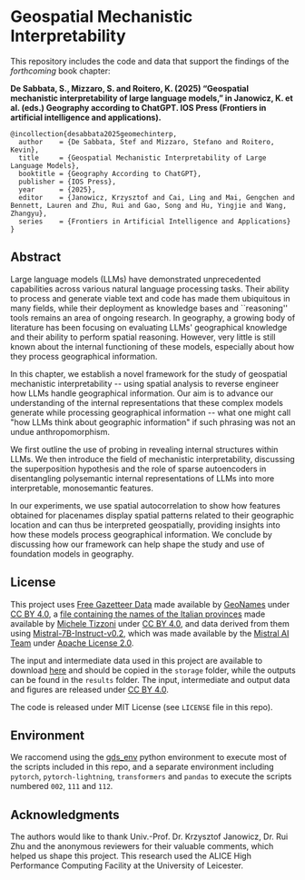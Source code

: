 # Geospatial Mechanistic Interpretability

This repository includes the code and data that support the findings of the *forthcoming* book chapter:

**De Sabbata, S., Mizzaro, S. and Roitero, K. (2025) “Geospatial mechanistic interpretability of large language models,” in Janowicz, K. et al. (eds.) Geography according to ChatGPT. IOS Press (Frontiers in artificial intelligence and applications).**

```
@incollection{desabbata2025geomechinterp,
  author    = {De Sabbata, Stef and Mizzaro, Stefano and Roitero, Kevin},
  title     = {Geospatial Mechanistic Interpretability of Large Language Models},
  booktitle = {Geography According to ChatGPT},
  publisher = {IOS Press},
  year      = {2025},
  editor    = {Janowicz, Krzysztof and Cai, Ling and Mai, Gengchen and Bennett, Lauren and Zhu, Rui and Gao, Song and Hu, Yingjie and Wang, Zhangyu},
  series    = {Frontiers in Artificial Intelligence and Applications}
}
```

## Abstract

Large language models (LLMs) have demonstrated unprecedented capabilities across various natural language processing tasks. Their ability to process and generate viable text and code has made them ubiquitous in many fields, while their deployment as knowledge bases and ``reasoning'' tools remains an area of ongoing research. In geography, a growing body of literature has been focusing on evaluating LLMs' geographical knowledge and their ability to perform spatial reasoning. However, very little is still known about the internal functioning of these models, especially about how they process geographical information.

In this chapter, we establish a novel framework for the study of geospatial mechanistic interpretability -- using spatial analysis to reverse engineer how LLMs handle geographical information. Our aim is to advance our understanding of the internal representations that these complex models generate while processing geographical information -- what one might call "how LLMs think about geographic information" if such phrasing was not an undue anthropomorphism.

We first outline the use of probing in revealing internal structures within LLMs. We then introduce the field of mechanistic interpretability, discussing the superposition hypothesis and the role of sparse autoencoders in disentangling polysemantic internal representations of LLMs into more interpretable, monosemantic features.

In our experiments, we use spatial autocorrelation to show how features obtained for placenames display spatial patterns related to their geographic location and can thus be interpreted geospatially, providing insights into how these models process geographical information. We conclude by discussing how our framework can help shape the study and use of foundation models in geography.

## License

This project uses [Free Gazetteer Data](https://download.geonames.org/export/dump/) made available by [GeoNames](https://www.geonames.org/) under [CC BY 4.0](https://creativecommons.org/licenses/by/4.0/), a [file containing the names of the Italian provinces](https://figshare.com/articles/dataset/Italian_provinces_2018/12249575?file=22534718) made available by [Michele Tizzoni](https://micheletizzoni.github.io/) under [CC BY 4.0](https://creativecommons.org/licenses/by/4.0/), and data derived from them using [Mistral-7B-Instruct-v0.2](https://huggingface.co/mistralai/Mistral-7B-Instruct-v0.2), which was made available by the [Mistral AI Team](https://huggingface.co/mistralai/Mistral-7B-Instruct-v0.2#the-mistral-ai-team) under [Apache License 2.0](https://huggingface.co/datasets/choosealicense/licenses/blob/main/markdown/apache-2.0.md).

The input and intermediate data used in this project are available to download [here](https://figshare.le.ac.uk/articles/dataset/Data_for_Geospatial_Mechanistic_Interpretability_of_Large_Language_Models_/28905197) and should be copied in the `storage` folder, while the outputs can be found in the `results` folder. The input, intermediate and output data and figures are released under [CC BY 4.0](https://creativecommons.org/licenses/by/4.0/).

The code is released under MIT License (see `LICENSE` file in this repo).

## Environment

We raccomend using the [gds_env](https://darribas.org/gds_env/) python environment to execute most of the scripts included in this repo, and a separate environment including `pytorch`, `pytorch-lightning`, `transformers` and `pandas` to execute the scripts numbered `002`, `111` and `112`.

## Acknowledgments

The authors would like to thank Univ.-Prof. Dr. Krzysztof Janowicz, Dr. Rui Zhu and the anonymous reviewers for their valuable comments, which helped us shape this project. This research used the ALICE High Performance Computing Facility at the University of Leicester.
